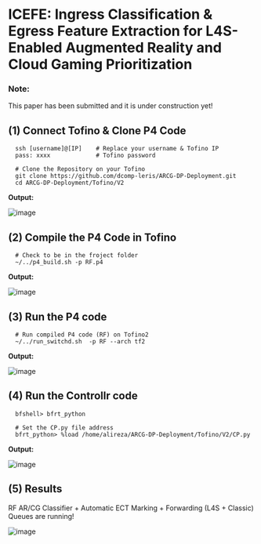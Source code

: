 # ICEFE: Ingress Classification & Egress Feature Extraction for L4S-Enabled Augmented Reality and Cloud Gaming Prioritization



### **Note:**
This paper has been submitted and it is under construction yet!


## (1) Connect Tofino & Clone P4 Code
      ssh [username]@[IP]    # Replace your username & Tofino IP
      pass: xxxx             # Tofino password

      # Clone the Repository on your Tofino
      git clone https://github.com/dcomp-leris/ARCG-DP-Deployment.git
      cd ARCG-DP-Deployment/Tofino/V2

**Output:**

   ![image](https://github.com/user-attachments/assets/59d0e906-fa76-41dd-93be-78a22efd0c05)


## (2) Compile the P4 Code in Tofino
      # Check to be in the froject folder
      ~/../p4_build.sh -p RF.p4

**Output:**

![image](https://github.com/user-attachments/assets/b742f937-c749-403c-82c4-92a3012e472a)

## (3) Run the P4 code

      # Run compiled P4 code (RF) on Tofino2
      ~/../run_switchd.sh  -p RF --arch tf2

**Output:**

![image](https://github.com/user-attachments/assets/2651dab0-8e8a-47c6-8e00-0a4416f0f0e0)

## (4) Run the Controllr code
      
      bfshell> bfrt_python

      # Set the CP.py file address
      bfrt_python> %load /home/alireza/ARCG-DP-Deployment/Tofino/V2/CP.py

**Output:**

![image](https://github.com/user-attachments/assets/3ad83274-003f-4869-a809-5250379c8058)


## (5) Results
RF AR/CG Classifier + Automatic ECT Marking + Forwarding (L4S + Classic) Queues are running!


![image](https://github.com/user-attachments/assets/cde365e7-f644-4c57-8498-8d291aa1a392)





 
